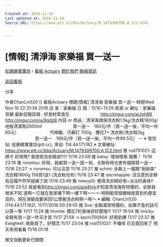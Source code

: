 ```yaml
---

Created at: 2016-11-18
Last updated at: 2016-11-18
Source URL: https://www.ptt.cc/bbs/Actuary/M.1479306700.A.1C2.html


---
```


# [情報] 清淨海 家樂福 買一送一


[批踢踢實業坊](https://www.ptt.cc/) › [看板 Actuary](https://www.ptt.cc/bbs/Actuary/index.html) [關於我們](https://www.ptt.cc/about.html) [聯絡資訊](https://www.ptt.cc/contact.html)

[返回看板](https://www.ptt.cc/bbs/Actuary/index.html)

分享

作者ChanLin520 ()
看板Actuary
標題\[情報\] 清淨海 家樂福 買一送一
時間Wed Nov 16 22:31:36 2016
店 家：家樂福 日 期：11/16~11/29 來源 or 網址：家樂福官網 最新促銷目錄 : 好食材真食在 　　　　　　　<http://imgur.com/a/JohBK> 　　　　　　　<http://imgur.com/a/9gdzB> 內容 or 商品：清淨海環保洗衣粉1.5㎏/洗衣精1800g/地板清潔劑2000ml 　　　　　　　買一送一　160元/件（買一送一後，平均一件80元） 　　　　　　　巧檸酸、巧蘇打 700g、櫻花7+ 洗衣粉/洗衣精2㎏ 　　　　　　　買一送一　199元/件（買一送一後，平均一件99.5元） -- ※ 發信站: 批踢踢實業坊(ptt.cc), 來自: 114.44.171.182 ※ 文章網址: <https://www.ptt.cc/bbs/Actuary/M.1479306700.A.1C2.html>
推 rod751021: 這牌子 好用嗎? 我想買洗衣精說!!!!! 11/16 23:09
推 batsy: 環保標章 推薦！ 11/16 23:16
推 roromsu: 好用，我都買一送一囤一些，全聯有時也會有檔期買一送一 11/16 23:27
→ roromsu: 可以注意 11/16 23:27
推 schmi: 全聯上一檔期"剛結束" 洗衣精1800g 158買1送1 (洗衣粉也有) 11/16 23:47
推 secretapple: 沒注意到全聯有這檔不然早就補了說 11/16 23:49
推 newuyQ: 覺得洗衣精好用~淡淡的香味!! 11/16 23:52
我是看到<http://imgur.com/a/a4hrk>才知道清淨海有特價的，全聯我根本不知 道啊～它就在我家樓下啊～樓下啊～～～ 明明能爬個樓梯就買到的便宜貨的，現在演變成要來回1公里搬洗衣粉啊～啊～ ※ 編輯: ChanLin520 (114.44.171.182), 11/17/2016 00:29:05
推 Sva: 全聯滿常特價的，如果不急的話可以等一等 11/17 11:24
推 ttnnme: 櫻花7的香味好好聞哦!!! 11/17 16:04
推 imicky: 全聯有買一送一昨天才買 11/17 21:58
→ kevin700904: 好用到爆 11/17 22:37
推 Ewighket: 剛剛買了，好殘念 11/17 23:04
推 rod751021: 不囉嗦 已去買回來了 明天來用看看 11/18 01:18

推文自動更新已關閉

